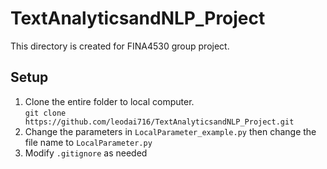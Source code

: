 # TextAnalyticsandNLP_Project  
This directory is created for FINA4530 group project.   

## Setup
1. Clone the entire folder to local computer.  
`git clone https://github.com/leodai716/TextAnalyticsandNLP_Project.git`
2. Change the parameters in `LocalParameter_example.py` then change the file name to `LocalParameter.py`   
3. Modify `.gitignore` as needed
